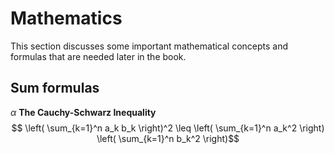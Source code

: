 # Mathematics

This section discusses some important mathematical concepts and formulas that are needed later in the book.

## Sum formulas

$\alpha$
**The Cauchy-Schwarz Inequality**  
$$ \left( \sum_{k=1}^n a_k b_k \right)^2 \leq \left( \sum_{k=1}^n a_k^2 \right) \left( \sum_{k=1}^n b_k^2 \right)$$
